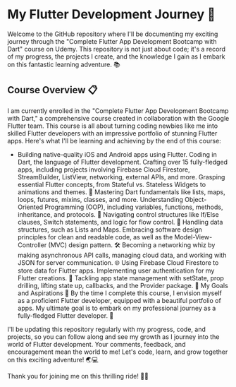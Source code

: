 # My Flutter Development Journey 🚀
Welcome to the GitHub repository where I'll be documenting my exciting journey through the "Complete Flutter App Development Bootcamp with Dart" course on Udemy. This repository is not just about code; it's a record of my progress, the projects I create, and the knowledge I gain as I embark on this fantastic learning adventure. 📚

## Course Overview 📋
I am currently enrolled in the "Complete Flutter App Development Bootcamp with Dart," a comprehensive course created in collaboration with the Google Flutter team. This course is all about turning coding newbies like me into skilled Flutter developers with an impressive portfolio of stunning Flutter apps. Here's what I'll be learning and achieving by the end of this course:

* Building native-quality iOS and Android apps using Flutter.
Coding in Dart, the language of Flutter development.
Crafting over 15 fully-fledged apps, including projects involving Firebase Cloud Firestore, StreamBuilder, ListView, networking, external APIs, and more.
Grasping essential Flutter concepts, from Stateful vs. Stateless Widgets to animations and themes. 🎨
Mastering Dart fundamentals like lists, maps, loops, futures, mixins, classes, and more.
Understanding Object-Oriented Programming (OOP), including variables, functions, methods, inheritance, and protocols. 🧐
Navigating control structures like If/Else clauses, Switch statements, and logic for flow control. 🤖
Handling data structures, such as Lists and Maps.
Embracing software design principles for clean and readable code, as well as the Model-View-Controller (MVC) design pattern. 🛠️
Becoming a networking whiz by making asynchronous API calls, managing cloud data, and working with JSON for server communication. 🌐
Using Firebase Cloud Firestore to store data for Flutter apps.
Implementing user authentication for my Flutter creations. 🔑
Tackling app state management with setState, prop drilling, lifting state up, callbacks, and the Provider package. 🚦
My Goals and Aspirations 🌟
By the time I complete this course, I envision myself as a proficient Flutter developer, equipped with a beautiful portfolio of apps. My ultimate goal is to embark on my professional journey as a fully-fledged Flutter developer. 📱

I'll be updating this repository regularly with my progress, code, and projects, so you can follow along and see my growth as I journey into the world of Flutter development. Your comments, feedback, and encouragement mean the world to me! Let's code, learn, and grow together on this exciting adventure! 🌏💻

Thank you for joining me on this thrilling ride! 🙌🎉
